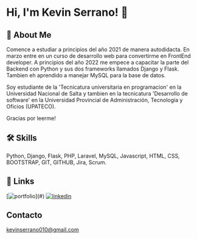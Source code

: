 # Hi, I'm Kevin Serrano! 👋


## 🚀 About Me
Comence a estudiar a principios del año 2021 de manera autodidacta. En marzo entre en un curso de desarrollo web para convertirme en FrontEnd developer. 
A principios del año 2022 me empece a capacitar la parte del Backend con Python y sus dos frameworks llamados Django y Flask. Tambien eh aprendido a manejar MySQL para la base de datos.

Soy estudiante de la 'Tecnicatura universitaria en programacion' en la Universidad Nacional de Salta y tambien en la tecnicatura 'Desarrollo de software' en la Universidad Provincial de Administración, Tecnología y Oficios (UPATECO).

Gracias por leerme!

## 🛠 Skills
Python, Django, Flask, PHP, Laravel, MySQL, Javascript, HTML, CSS, BOOTSTRAP, GIT, GITHUB, Jira, Scrum.


## 🔗 Links
[![portfolio]([https://img.shields.io/badge/my_portfolio-000?style=for-the-badge&logo=ko-fi&logoColor=white](https://kevdeveloper.pythonanywhere.com))](#)
[![linkedin](https://img.shields.io/badge/linkedin-0A66C2?style=for-the-badge&logo=linkedin&logoColor=white)](https://www.linkedin.com/in/kevin-serrano-86711a231/)


## Contacto

kevinserrano010@gmail.com
